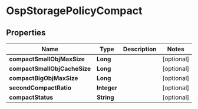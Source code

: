 # OspStoragePolicyCompact

## Properties
Name | Type | Description | Notes
------------ | ------------- | ------------- | -------------
**compactSmallObjMaxSize** | **Long** |  |  [optional]
**compactSmallObjCacheSize** | **Long** |  |  [optional]
**compactBigObjMaxSize** | **Long** |  |  [optional]
**secondCompactRatio** | **Integer** |  |  [optional]
**compactStatus** | **String** |  |  [optional]
